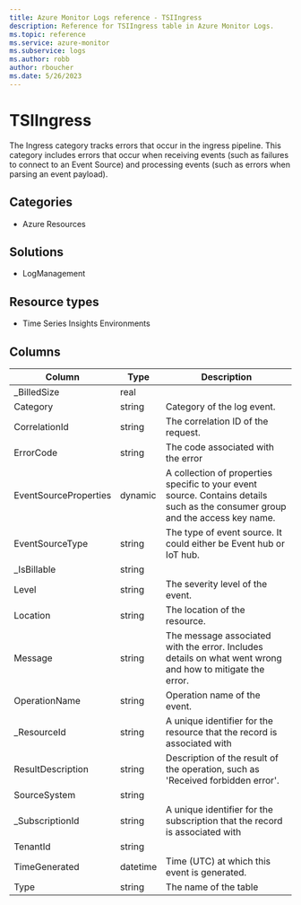 ```yaml
---
title: Azure Monitor Logs reference - TSIIngress
description: Reference for TSIIngress table in Azure Monitor Logs.
ms.topic: reference
ms.service: azure-monitor
ms.subservice: logs
ms.author: robb
author: rboucher
ms.date: 5/26/2023
---
```


# TSIIngress

 The Ingress category tracks errors that occur in the ingress pipeline. This category includes errors that occur when receiving events (such as failures to connect to an Event Source) and processing events (such as errors when parsing an event payload).

## Categories

- Azure Resources
## Solutions

- LogManagement
## Resource types

- Time Series Insights Environments




## Columns

| Column | Type | Description |
| --- | --- | --- |
| _BilledSize | real |  |
| Category | string | Category of the log event. |
| CorrelationId | string | The correlation ID of the request. |
| ErrorCode | string | The code associated with the error |
| EventSourceProperties | dynamic | A collection of properties specific to your event source. Contains details such as the consumer group and the access key name. |
| EventSourceType | string | The type of event source. It could either be Event hub or IoT hub. |
| _IsBillable | string |  |
| Level | string | The severity level of the event. |
| Location | string | The location of the resource. |
| Message | string | The message associated with the error. Includes details on what went wrong and how to mitigate the error. |
| OperationName | string | Operation name of the event. |
| _ResourceId | string | A unique identifier for the resource that the record is associated with |
| ResultDescription | string | Description of the result of the operation, such as 'Received forbidden error'. |
| SourceSystem | string |  |
| _SubscriptionId | string | A unique identifier for the subscription that the record is associated with |
| TenantId | string |  |
| TimeGenerated | datetime | Time (UTC) at which this event is generated. |
| Type | string | The name of the table |
